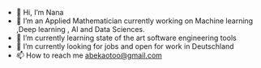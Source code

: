 - 👋 Hi, I’m Nana
- 👀 I’m  an Applied Mathematician currently working on Machine learning ,Deep learning , AI and Data Sciences.
- 🌱 I’m currently learning state of the art software engineering tools 
- 💞️ I’m currently looking for jobs and open for work in Deutschland
- 📫 How to reach me abekaotoo@gmail.com

<!---
naotoo1/naotoo1 is a ✨ special ✨ repository because its `README.md` (this file) appears on your GitHub profile.
You can click the Preview link to take a look at your changes.
--->
